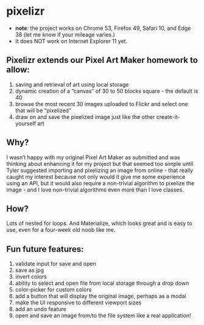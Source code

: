 # pixelizr

* __note__: the project works on Chrome 53, Firefox 49, Safari 10, and Edge 38 (let me know if your mileage varies.) 
* It does NOT work on Internet Explorer 11 yet.

## Pixelizr extends our Pixel Art Maker homework to allow:

1. saving and retrieval of art using local storage
2. dynamic creation of a “canvas” of 30 to 50 blocks square - the default is 40
3. browse the most recent 30 images uploaded to Flickr and select one that will be “pixelized”
4. draw on and save the pixelized image just like the other create-it-yourself art

## Why?

I wasn’t happy with my original Pixel Art Maker as submitted and was thinking about enhancing it for my project but that
seemed too simple until Tyler suggested importing and pixelizing an image from online - that really caught my interest
because not only would it give me some experience using an API, but it would also require a non-trivial algorithm to
pixelize the image - and I love non-trivial algorithms even more than I love classes.

## How?

Lots of nested for loops. And Materialize, which looks great and is easy to use, even for a four-week old noob like me.

## Fun future features:

1. validate input for save and open
2. save as jpg
3. invert colors
4. ability to select and open file from local storage through a drop down
5. color-picker for custom colors
6. add a button that will display the original image, perhaps as a modal
7. make the UI responsive to different viewport sizes
8. add an undo feature
9. open and save an image from/to the file system like a real application!
